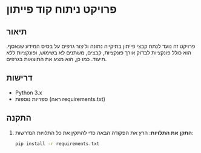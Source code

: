 # פרויקט ניתוח קוד פייתון

## תיאור
פרויקט זה נועד לנתח קבצי פייתון בתיקייה נתונה וליצור גרפים על בסיס המידע שנאסף. הוא כולל פונקציות לבדוק אורך פונקציות, קבצים, משתנים לא בשימוש, ופונקציות ללא תיעוד. כמו כן, הוא מציג את התוצאות בגרפים.

## דרישות
- Python 3.x
- ספריות נוספות (ראה requirements.txt)

## התקנה
1. **התקן את התלויות**:
   הרץ את הפקודה הבאה כדי להתקין את כל התלויות הנדרשות:
   ```bash
   pip install -r requirements.txt
